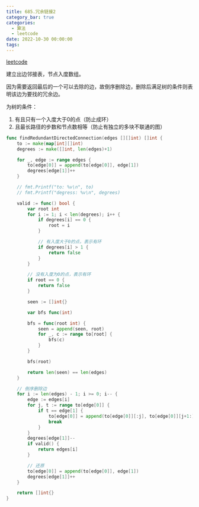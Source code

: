 ```yaml
---
title: 685.冗余链接2
category_bar: true
categories:
  - 算法
  - leetcode
date: 2022-10-30 00:00:00
tags:
---
```


[leetcode](https://leetcode.cn/problems/redundant-connection-ii/)

建立出边邻接表，节点入度数组。

因为需要返回最后的一个可以去除的边，故倒序删除边，删除后满足树的条件则表明该边为要找的冗余边。

为树的条件：

1. 有且只有一个入度大于0的点（防止成环）
2. 且最长路径的步数和节点数相等（防止有独立的多块不联通的图）
<!-- more -->
```Go
func findRedundantDirectedConnection(edges [][]int) []int {
	to := make(map[int][]int)
	degrees := make([]int, len(edges)+1)

	for _, edge := range edges {
		to[edge[0]] = append(to[edge[0]], edge[1])
		degrees[edge[1]]++
	}

	// fmt.Printf("to: %v\n", to)
	// fmt.Printf("degress: %v\n", degrees)

	valid := func() bool {
		var root int
		for i := 1; i < len(degrees); i++ {
			if degrees[i] == 0 {
				root = i
			}

			// 有入度大于0的点，表示有环
			if degrees[i] > 1 {
				return false
			}
		}

		// 没有入度为0的点，表示有环
		if root == 0 {
			return false
		}

		seen := []int{}

		var bfs func(int)

		bfs = func(root int) {
			seen = append(seen, root)
			for _, c := range to[root] {
				bfs(c)
			}
		}

		bfs(root)

		return len(seen) == len(edges)
	}

	// 倒序删除边
	for i := len(edges) - 1; i >= 0; i-- {
		edge := edges[i]
		for j, t := range to[edge[0]] {
			if t == edge[1] {
				to[edge[0]] = append(to[edge[0]][:j], to[edge[0]][j+1:]...)
				break
			}
		}
		degrees[edge[1]]--
		if valid() {
			return edges[i]
		}

		// 还原
		to[edge[0]] = append(to[edge[0]], edge[1])
		degrees[edge[1]]++
	}

	return []int{}
}
```
